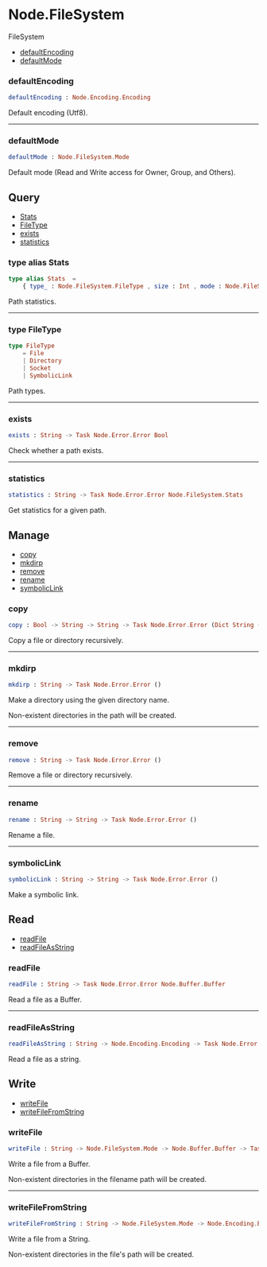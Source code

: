 # Node.FileSystem

FileSystem

- [defaultEncoding](#defaultencoding)
- [defaultMode](#defaultmode)

### **defaultEncoding**
```elm
defaultEncoding : Node.Encoding.Encoding
```

Default encoding (Utf8).

---

### **defaultMode**
```elm
defaultMode : Node.FileSystem.Mode
```

Default mode (Read and Write access for Owner, Group, and Others).


## Query

- [Stats](#stats)
- [FileType](#filetype)
- [exists](#exists)
- [statistics](#statistics)

### **type alias Stats**
```elm
type alias Stats  =  
    { type_ : Node.FileSystem.FileType , size : Int , mode : Node.FileSystem.Mode , accessed : Time , modified : Time , changed : Time , created : Time }
```

Path statistics.

---

### **type FileType**
```elm
type FileType   
    = File   
    | Directory   
    | Socket   
    | SymbolicLink 
```

Path types.

---

### **exists**
```elm
exists : String -> Task Node.Error.Error Bool
```

Check whether a path exists.

---

### **statistics**
```elm
statistics : String -> Task Node.Error.Error Node.FileSystem.Stats
```

Get statistics for a given path.


## Manage

- [copy](#copy)
- [mkdirp](#mkdirp)
- [remove](#remove)
- [rename](#rename)
- [symbolicLink](#symboliclink)

### **copy**
```elm
copy : Bool -> String -> String -> Task Node.Error.Error (Dict String (Result Node.Error.Error ()))
```

Copy a file or directory recursively.

---

### **mkdirp**
```elm
mkdirp : String -> Task Node.Error.Error ()
```

Make a directory using the given directory name.

Non-existent directories in the path will be created.

---

### **remove**
```elm
remove : String -> Task Node.Error.Error ()
```

Remove a file or directory recursively.

---

### **rename**
```elm
rename : String -> String -> Task Node.Error.Error ()
```

Rename a file.

---

### **symbolicLink**
```elm
symbolicLink : String -> String -> Task Node.Error.Error ()
```

Make a symbolic link.


## Read

- [readFile](#readfile)
- [readFileAsString](#readfileasstring)

### **readFile**
```elm
readFile : String -> Task Node.Error.Error Node.Buffer.Buffer
```

Read a file as a Buffer.

---

### **readFileAsString**
```elm
readFileAsString : String -> Node.Encoding.Encoding -> Task Node.Error.Error String
```

Read a file as a string.


## Write

- [writeFile](#writefile)
- [writeFileFromString](#writefilefromstring)

### **writeFile**
```elm
writeFile : String -> Node.FileSystem.Mode -> Node.Buffer.Buffer -> Task Node.Error.Error ()
```

Write a file from a Buffer.

Non-existent directories in the filename path will be created.

---

### **writeFileFromString**
```elm
writeFileFromString : String -> Node.FileSystem.Mode -> Node.Encoding.Encoding -> String -> Task Node.Error.Error ()
```

Write a file from a String.

Non-existent directories in the file's path will be created.

